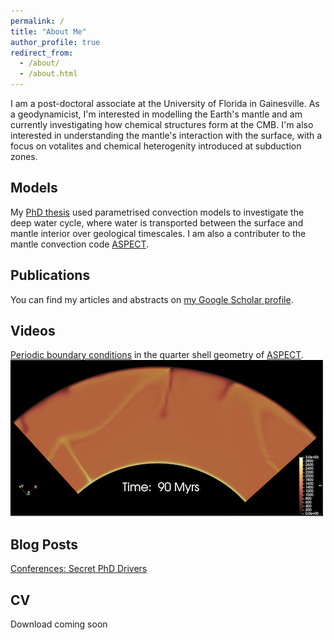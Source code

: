 ```yaml
---
permalink: /
title: "About Me"
author_profile: true
redirect_from: 
  - /about/
  - /about.html
---
```


<!-- I am a post-doctoral associate at the University of Florida in Gainesville. As a geodynamicist, I'm interested in modelling the Earth's mantle, understanding its interaction with the surface, focussing on votalites and chemical heterogenity introduced at subduction zones. -->
I am a post-doctoral associate at the University of Florida in Gainesville. As a geodynamicist, I'm interested in modelling the Earth's mantle and am currently investigating how chemical structures form at the CMB. I'm also interested in understanding the mantle's interaction with the surface, with a focus on votalites and chemical heterogenity introduced at subduction zones.


Models
---
My [PhD thesis](https://discovery.ucl.ac.uk/id/eprint/10093095/) used parametrised convection models to investigate the deep water cycle, where water is transported between the surface and mantle interior over geological timescales. I am also a contributer to the mantle convection code [ASPECT](https://aspect.geodynamics.org/).


Publications
---
You can find my articles and abstracts on [my Google Scholar profile](https://scholar.google.co.uk/citations?user=yh957GMAAAAJ&hl=en). 


Videos
---
[Periodic boundary conditions](https://youtu.be/1IMk1xj77uc) in the quarter shell geometry of [ASPECT](https://aspect.geodynamics.org/).
![Periodic BC](/images/periodic_BC.png)

Blog Posts
---
[Conferences: Secret PhD Drivers](https://blogs.egu.eu/divisions/gd/2019/03/01/conferences-secret-phd-drivers/)


CV
---
Download coming soon


